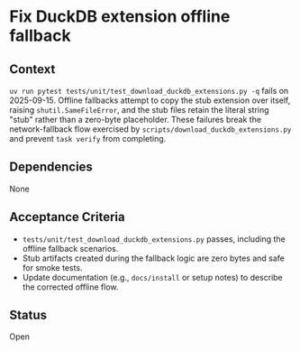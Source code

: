 # Fix DuckDB extension offline fallback

## Context
`uv run pytest tests/unit/test_download_duckdb_extensions.py -q` fails on
2025-09-15. Offline fallbacks attempt to copy the stub extension over itself,
raising `shutil.SameFileError`, and the stub files retain the literal string
"stub" rather than a zero-byte placeholder. These failures break the
network-fallback flow exercised by `scripts/download_duckdb_extensions.py` and
prevent `task verify` from completing.

## Dependencies
None

## Acceptance Criteria
- `tests/unit/test_download_duckdb_extensions.py` passes, including the offline
  fallback scenarios.
- Stub artifacts created during the fallback logic are zero bytes and safe for
  smoke tests.
- Update documentation (e.g., `docs/install` or setup notes) to describe the
  corrected offline flow.

## Status
Open
